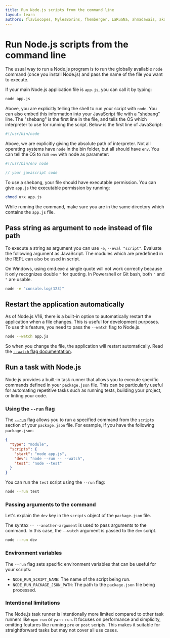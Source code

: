 ```yaml
---
title: Run Node.js scripts from the command line
layout: learn
authors: flaviocopes, MylesBorins, fhemberger, LaRuaNa, ahmadawais, akazyti, AugustinMauroy
---
```


# Run Node.js scripts from the command line

The usual way to run a Node.js program is to run the globally available `node` command (once you install Node.js) and pass the name of the file you want to execute.

If your main Node.js application file is `app.js`, you can call it by typing:

```bash
node app.js
```

Above, you are explicitly telling the shell to run your script with `node`. You can also embed this information into your JavaScript file with a ["shebang"](<https://en.wikipedia.org/wiki/Shebang_(Unix)>) line. The "shebang" is the first line in the file, and tells the OS which interpreter to use for running the script. Below is the first line of JavaScript:

```js
#!/usr/bin/node
```

Above, we are explicitly giving the absolute path of interpreter. Not all operating systems have `node` in the bin folder, but all should have `env`. You can tell the OS to run `env` with node as parameter:

```js
#!/usr/bin/env node

// your javascript code
```

To use a shebang, your file should have executable permission. You can give `app.js` the executable permission by running:

```bash
chmod u+x app.js
```

While running the command, make sure you are in the same directory which contains the `app.js` file.

## Pass string as argument to `node` instead of file path

To execute a string as argument you can use `-e`, `--eval "script"`. Evaluate the following argument as JavaScript. The modules which are predefined in the REPL can also be used in script.

On Windows, using cmd.exe a single quote will not work correctly because it only recognizes double `"` for quoting. In Powershell or Git bash, both `'` and `"` are usable.

```bash
node -e "console.log(123)"
```

## Restart the application automatically

As of Node.js V16, there is a built-in option to automatically restart the application when a file changes. This is useful for development purposes.
To use this feature, you need to pass the `--watch` flag to Node.js.

```bash
node --watch app.js
```

So when you change the file, the application will restart automatically.
Read the [`--watch` flag documentation](https://nodejs.org/docs/latest-v22.x/api/cli.html#--watch).

## Run a task with Node.js

Node.js provides a built-in task runner that allows you to execute specific commands defined in your `package.json` file. This can be particularly useful for automating repetitive tasks such as running tests, building your project, or linting your code.

### Using the `--run` flag

The [`--run`](https://nodejs.org/docs/latest-v22.x/api/cli.html#--run) flag allows you to run a specified command from the `scripts` section of your `package.json` file. For example, if you have the following `package.json`:

```json
{
  "type": "module",
  "scripts": {
    "start": "node app.js",
    "dev": "node --run -- --watch",
    "test": "node --test"
  }
}
```

You can run the `test` script using the `--run` flag:

```bash
node --run test
```

### Passing arguments to the command

Let's explain the `dev` key in the `scripts` object of the `package.json` file.

The syntax `-- --another-argument` is used to pass arguments to the command. In this case, the `--watch` argument is passed to the `dev` script.

```bash
node --run dev
```

### Environment variables

The `--run` flag sets specific environment variables that can be useful for your scripts:

- `NODE_RUN_SCRIPT_NAME`: The name of the script being run.
- `NODE_RUN_PACKAGE_JSON_PATH`: The path to the `package.json` file being processed.

### Intentional limitations

The Node.js task runner is intentionally more limited compared to other task runners like `npm run` or `yarn run`. It focuses on performance and simplicity, omitting features like running `pre` or `post` scripts. This makes it suitable for straightforward tasks but may not cover all use cases.
